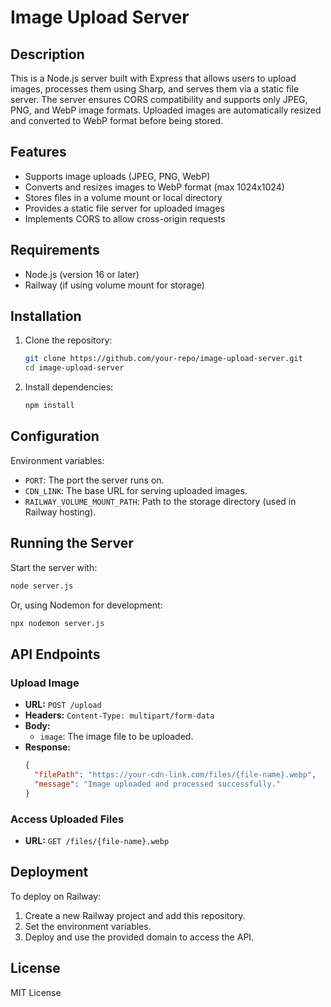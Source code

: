 # Image Upload Server

## Description
This is a Node.js server built with Express that allows users to upload images, processes them using Sharp, and serves them via a static file server. The server ensures CORS compatibility and supports only JPEG, PNG, and WebP image formats. Uploaded images are automatically resized and converted to WebP format before being stored.

## Features
- Supports image uploads (JPEG, PNG, WebP)
- Converts and resizes images to WebP format (max 1024x1024)
- Stores files in a volume mount or local directory
- Provides a static file server for uploaded images
- Implements CORS to allow cross-origin requests

## Requirements
- Node.js (version 16 or later)
- Railway (if using volume mount for storage)

## Installation
1. Clone the repository:
   ```sh
   git clone https://github.com/your-repo/image-upload-server.git
   cd image-upload-server
   ```
2. Install dependencies:
   ```sh
   npm install
   ```

## Configuration
Environment variables:
- `PORT`: The port the server runs on.
- `CDN_LINK`: The base URL for serving uploaded images.
- `RAILWAY_VOLUME_MOUNT_PATH`: Path to the storage directory (used in Railway hosting).

## Running the Server
Start the server with:
```sh
node server.js
```
Or, using Nodemon for development:
```sh
npx nodemon server.js
```

## API Endpoints
### Upload Image
- **URL:** `POST /upload`
- **Headers:** `Content-Type: multipart/form-data`
- **Body:**
  - `image`: The image file to be uploaded.
- **Response:**
  ```json
  {
    "filePath": "https://your-cdn-link.com/files/{file-name}.webp",
    "message": "Image uploaded and processed successfully."
  }
  ```

### Access Uploaded Files
- **URL:** `GET /files/{file-name}.webp`

## Deployment
To deploy on Railway:
1. Create a new Railway project and add this repository.
2. Set the environment variables.
3. Deploy and use the provided domain to access the API.

## License
MIT License

